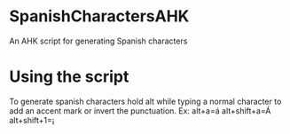 # SpanishCharactersAHK
An AHK script for generating Spanish characters 

# Using the script
To generate spanish characters hold alt while typing a normal character to add an accent mark or invert the punctuation.
Ex:
alt+a=á
alt+shift+a=Á
alt+shift+1=¡